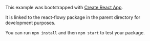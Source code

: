 This example was bootstrapped with [Create React App](https://github.com/facebook/create-react-app).

It is linked to the react-flowy package in the parent directory for development purposes.

You can run `npm install` and then `npm start` to test your package.

